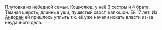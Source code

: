 Плутовка из небедной семьи. Кошколюд, у неё 3 сестры и 4 брата. Тёмная шерсть, длинные уши, пушистый хвост, капюшон. Ей 17 лет. Из [Андоран](Андоран.md) ей пришлось уплыть т.к. её уже начали искать власти из-за неудачного дела.